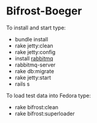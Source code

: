 Bifrost-Boeger
==============

To install and start type:

* bundle install
* rake jetty:clean
* rake jetty:config
* install [rabbitmq](https://www.rabbitmq.com/install-debian.html)
* rabbitmq-server
* rake db:migrate
* rake jetty:start
* rails s

To load test data into Fedora type:
* rake bifrost:clean  
* rake bifrost:superloader 
